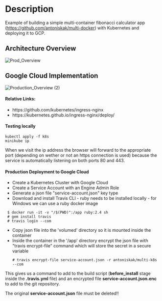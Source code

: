 # Description
Example of building a simple multi-container fibonacci calculator app (https://github.com/antoniskak/multi-docker) with Kubernetes and deploying it to GCP.

## Architecture Overview
![Prod_Overview](https://user-images.githubusercontent.com/36962615/86540629-c4be5500-befe-11ea-992f-68abb700236f.png)

## Google Cloud Implementation
![Production_Overview (2)](https://user-images.githubusercontent.com/36962615/86541165-9b9fc380-bf02-11ea-9a3d-714120c743ed.png)

#### Relative Links:
<ul>
  <li>https://github.com/kubernetes/ingress-nginx</li>
  <li>https://kubernetes.github.io/ingress-nginx/deploy/</li>
</ul>

#### Testing locally
```
kubectl apply -f k8s
minikube ip
```
When we visit the ip address the browser will forward to the appropriate port (depending on wether or not an https connection is used) because the service is automatically listening on both ports 80 and 443.

#### Production Deployment to Google Cloud
<ul>
  <li>Create a Kubernetes Cluster with Google Cloud</li>
  <li>Create a Service Account with an Engine Admin Role</li>
  <li>Generate a json file "service-account.json" key type</li>
  <li>Download and install Travis CLI - ruby needs to be installed locally - for Windows we can use a ruby docker image</li>
 </ul>
 
 ```
  $ docker run -it -v "/$(PWD)":/app ruby:2.4 sh
  # gem install travis
  # travis login --com
```

<ul>
  <li>Copy json file into the 'volumed' directory so it is mounted inside the container</li>
  <li>Inside the container in the '/app' directory encrypt the json file with "travis encrypt-file" command which will store the secret in a secure variable</li>
  
  ```
  # travis encrypt-file service-account.json -r antoniskak/multi-k8s --com
  ```
</ul>

This gives us a command to add to the build script (**before_install** stage inside the **.travis.yml** file) and an encrypted file **service-account.json.enc** to add to the git repository. 

The original **service-account.json** file must be deleted!!
